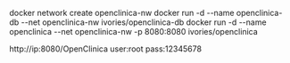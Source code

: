 docker network create openclinica-nw
docker run -d --name openclinica-db --net openclinica-nw ivories/openclinica-db
docker run -d --name openclinica --net openclinica-nw -p 8080:8080 ivories/openclinica

http://ip:8080/OpenClinica
user:root
pass:12345678

